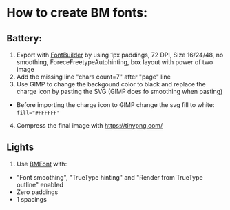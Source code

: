 # How to create BM fonts:

## Battery:

1. Export with [FontBuilder](https://github.com/andryblack/fontbuilder/releases/tag/latest) by using 1px paddings, 72 DPI, Size 16/24/48, no smoothing, ForeceFreetypeAutohinting, box layout with power of two image
2. Add the missing line "chars count=7" after "page" line
3. Use GIMP to change the backgound color to black and replace the charge icon by pasting the SVG (GIMP does fo smoothing when pasting)
  - Before importing the charge icon to GIMP change the svg fill to white: `fill="#FFFFFF"`
4. Compress the final image with https://tinypng.com/

## Lights

1. Use [BMFont](https://www.angelcode.com/products/bmfont/) with:
- "Font smoothing", "TrueType hinting" and "Render from TrueType outline" enabled
- Zero paddings
- 1 spacings